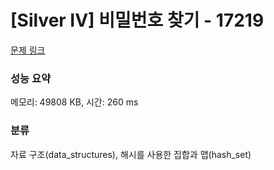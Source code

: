 # [Silver IV] 비밀번호 찾기 - 17219 

[문제 링크](https://www.acmicpc.net/problem/17219) 

### 성능 요약

메모리: 49808 KB, 시간: 260 ms

### 분류

자료 구조(data_structures), 해시를 사용한 집합과 맵(hash_set)

